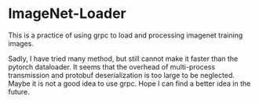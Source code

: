 # ImageNet-Loader

This is a practice of using grpc to load and processing imagenet training images. 

Sadly, I have tried many method, but still cannot make it faster than the pytorch dataloader. It seems that the overhead of multi-process transmission and protobuf deserialization is too large to be neglected. Maybe it is not a good idea to use grpc. Hope I can find a better idea in the future.
